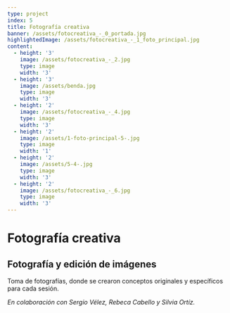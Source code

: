 ```yaml
---
type: project
index: 5
title: Fotografía creativa
banner: /assets/fotocreativa_-_0_portada.jpg
highlightedImage: /assets/fotocreativa_-_1_foto_principal.jpg
content:
  - height: '3'
    image: /assets/fotocreativa_-_2.jpg
    type: image
    width: '3'
  - height: '3'
    image: /assets/benda.jpg
    type: image
    width: '3'
  - height: '2'
    image: /assets/fotocreativa_-_4.jpg
    type: image
    width: '3'
  - height: '2'
    image: /assets/1-foto-principal-5-.jpg
    type: image
    width: '1'
  - height: '2'
    image: /assets/5-4-.jpg
    type: image
    width: '3'
  - height: '2'
    image: /assets/fotocreativa_-_6.jpg
    type: image
    width: '3'
---
```

# Fotografía creativa

## Fotografía y edición de imágenes

Toma de fotografías, donde se crearon conceptos originales y específicos para cada sesión.

_En colaboración con Sergio Vélez, Rebeca Cabello y Silvia Ortíz._
